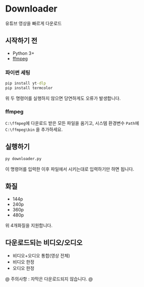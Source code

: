 # Downloader
유튜브 영상을 빠르게 다운로드

## 시작하기 전
- Python 3+
- [ffmpeg](https://ffmpeg.org/)

### 파이썬 세팅
```bat
pip install yt-dlp
pip install termcolor
```

위 두 명령어를 실행하지 않으면 당연하게도 오류가 발생합니다.

### ffmpeg
`C:\ffmpeg`에 다운로드 받은 모든 파일을 옴기고, 시스템 환경변수 `Path`에 `C:\ffmpeg\bin` 을 추가하세요.

## 실행하기
```bat
py downloader.py
```

이 명령어를 입력한 이후 파일에서 시키는대로 입력하기만 하면 됩니다.

## 화질
- 144p
- 240p
- 360p
- 480p

위 4개화질을 지원합니다.

## 다운로드되는 비디오/오디오
- 비디오+오디오 통합(영상 전체)
- 비디오 한정
- 오디오 한정

@ 주의사항 : 자막은 다운로드되지 않습니다. @
